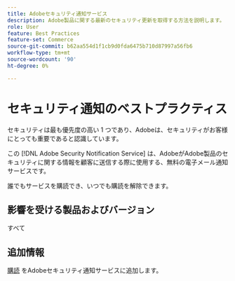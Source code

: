 ```yaml
---
title: Adobeセキュリティ通知サービス
description: Adobe製品に関する最新のセキュリティ更新を取得する方法を説明します。
role: User
feature: Best Practices
feature-set: Commerce
source-git-commit: b62aa554d1f1cb9d0fda6475b710d87997a56fb6
workflow-type: tm+mt
source-wordcount: '90'
ht-degree: 0%

---
```



# セキュリティ通知のベストプラクティス

セキュリティは最も優先度の高い 1 つであり、Adobeは、セキュリティがお客様にとっても重要であると認識しています。

この [!DNL Adobe Security Notification Service] は、AdobeがAdobe製品のセキュリティに関する情報を顧客に送信する際に使用する、無料の電子メール通知サービスです。

誰でもサービスを購読でき、いつでも購読を解除できます。

## 影響を受ける製品およびバージョン

すべて

## 追加情報

[購読](https://www.adobe.com/subscription/adbeSecurityNotifications.html) をAdobeセキュリティ通知サービスに追加します。
